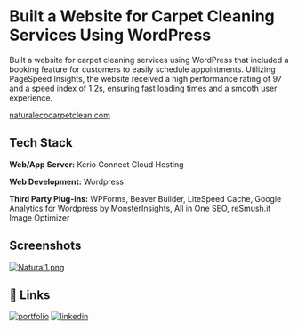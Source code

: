 
# Built a Website for Carpet Cleaning Services Using WordPress

Built a website for carpet cleaning services using WordPress that included a booking feature for customers to easily schedule appointments. Utilizing PageSpeed Insights, the website received a high performance rating of 97 and a speed index of 1.2s, ensuring fast loading times and a smooth user experience.

[naturalecocarpetclean.com](https://www.naturalecocarpetclean.com)

## Tech Stack
**Web/App Server:** Kerio Connect Cloud Hosting

**Web Development:** Wordpress

**Third Party Plug-ins:** WPForms, Beaver Builder, LiteSpeed Cache, Google Analytics for Wordpress by MonsterInsights, All in One SEO, reSmush.it Image Optimizer

## Screenshots

[![Natural1.png](https://i.postimg.cc/7PmTMQ7p/Natural1.png)](https://postimg.cc/s1GX3mTc)

## 🔗 Links
[![portfolio](https://img.shields.io/badge/my_portfolio-000?style=for-the-badge&logo=ko-fi&logoColor=white)](https://katherineoelsner.com/)
[![linkedin](https://img.shields.io/badge/linkedin-0A66C2?style=for-the-badge&logo=linkedin&logoColor=white)](https://www.linkedin.com/in/david-scherrey-iii/)


